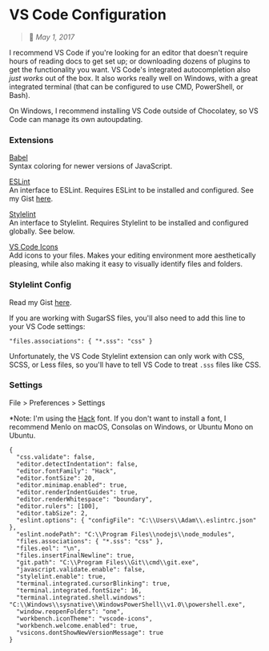 # VS Code Configuration
> :calendar: *May 1, 2017*

I recommend VS Code if you're looking for an editor that doesn't require hours of reading docs to get set up; or downloading dozens of plugins to get the functionality you want. VS Code's integrated autocompletion also *just works* out of the box. It also works really well on Windows, with a great integrated terminal (that can be configured to use CMD, PowerShell, or Bash).  

On Windows, I recommend installing VS Code outside of Chocolatey, so VS Code can manage its own autoupdating.  

### Extensions
[Babel](https://marketplace.visualstudio.com/items?itemName=dzannotti.vscode-babel-coloring)  
Syntax coloring for newer versions of JavaScript.  

[ESLint](https://marketplace.visualstudio.com/items?itemName=dbaeumer.vscode-eslint)  
An interface to ESLint. Requires ESLint to be installed and configured. See my Gist [here](https://gist.github.com/adamelliotfields/a6e351873bc0409e1d25d617cbf17341).  

[Stylelint](https://marketplace.visualstudio.com/items?itemName=shinnn.stylelint)  
An interface to Stylelint. Requires Stylelint to be installed and configured globally. See below.  

[VS Code Icons](https://marketplace.visualstudio.com/items?itemName=robertohuertasm.vscode-icons)  
Add icons to your files. Makes your editing environment more aesthetically pleasing, while also making it easy to visually identify files and folders.  

### Stylelint Config
Read my Gist [here](https://gist.github.com/adamelliotfields/00fe56382f8e161483994e4256da26c4).  

If you are working with SugarSS files, you'll also need to add this line to your VS Code settings:  

```
"files.associations": { "*.sss": "css" }
```

Unfortunately, the VS Code Stylelint extension can only work with CSS, SCSS, or Less files, so you'll have to tell VS Code to treat `.sss` files like CSS.  

### Settings
File > Preferences > Settings  

*Note: I'm using the [Hack](https://github.com/chrissimpkins/Hack) font. If you don't want to install a font, I recommend Menlo on macOS, Consolas on Windows, or Ubuntu Mono on Ubuntu.  

```
{
  "css.validate": false,
  "editor.detectIndentation": false,
  "editor.fontFamily": "Hack",
  "editor.fontSize": 20,
  "editor.minimap.enabled": true,
  "editor.renderIndentGuides": true,
  "editor.renderWhitespace": "boundary",
  "editor.rulers": [100],
  "editor.tabSize": 2,
  "eslint.options": { "configFile": "C:\\Users\\Adam\\.eslintrc.json" },
  "eslint.nodePath": "C:\\Program Files\\nodejs\\node_modules",
  "files.associations": { "*.sss": "css" },
  "files.eol": "\n",
  "files.insertFinalNewline": true,
  "git.path": "C:\\Program Files\\Git\\cmd\\git.exe",
  "javascript.validate.enable": false,
  "stylelint.enable": true,
  "terminal.integrated.cursorBlinking": true,
  "terminal.integrated.fontSize": 16,
  "terminal.integrated.shell.windows": "C:\\Windows\\sysnative\\WindowsPowerShell\\v1.0\\powershell.exe",
  "window.reopenFolders": "one",
  "workbench.iconTheme": "vscode-icons",
  "workbench.welcome.enabled": true,
  "vsicons.dontShowNewVersionMessage": true
}
```  

